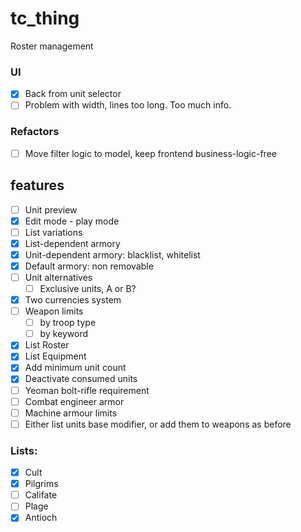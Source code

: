 # tc_thing

Roster management

### UI
- [x] Back from unit selector
- [ ] Problem with width, lines too long. Too much info.

### Refactors
- [ ] Move filter logic to model, keep frontend business-logic-free

## features
- [ ] Unit preview
- [x] Edit mode - play mode
- [ ] List variations
- [x] List-dependent armory
- [x] Unit-dependent armory: blacklist, whitelist
- [x] Default armory: non removable
- [ ] Unit alternatives
  - [ ] Exclusive units, A or B?
- [x] Two currencies system
- [ ] Weapon limits
  - [ ] by troop type
  - [ ] by keyword
- [x] List Roster
- [x] List Equipment
- [x] Add minimum unit count
- [x] Deactivate consumed units
- [ ] Yeoman bolt-rifle requirement
- [ ] Combat engineer armor
- [ ] Machine armour limits
- [ ] Either list units base modifier, or add them to weapons as before

### Lists:
- [x] Cult
- [x] Pilgrims
- [ ] Califate
- [ ] Plage
- [x] Antioch

